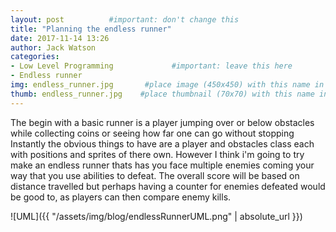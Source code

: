 ```yaml
---
layout: post          #important: don't change this
title: "Planning the endless runner"
date: 2017-11-14 13:26
author: Jack Watson
categories:
- Low Level Programming             #important: leave this here
- Endless runner
img: endless_runner.jpg       #place image (450x450) with this name in /assets/img/blog/
thumb: endless_runner.jpg    #place thumbnail (70x70) with this name in /assets/img/blog/thumbs/
---
```


<!--more-->
The begin with a basic runner is a player jumping over or below obstacles while collecting coins or seeing how far one can go without stopping
Instantly the obvious things to have are a player and obstacles class each with positions and sprites of there own. However I think i'm
going to try make an endless runner thats has you face multiple enemies coming your way that you use abilities to defeat. The overall score will be based on distance travelled but perhaps having a counter for enemies defeated would be good to, as players can then compare
enemy kills.

![UML]({{ "/assets/img/blog/endlessRunnerUML.png" | absolute_url }})


